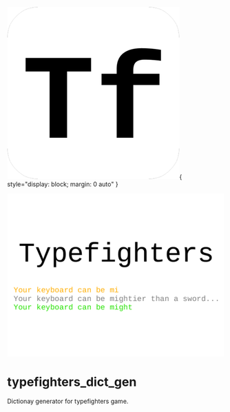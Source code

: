 ![icon](img/XsfnkhGp_400x400.png "Logo Title Text 1"){ style="display: block; margin: 0 auto" }

![title](img/title.png "Logo Title Text 1")

# typefighters_dict_gen

Dictionay generator for typefighters game.
